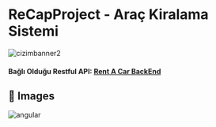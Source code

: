# ReCapProject - Araç Kiralama Sistemi
![cizimbanner2](https://raw.githubusercontent.com/furkanpasaoglu/githubImages/main/Yaz%C4%B1l%C4%B1m%20Geli%C5%9Ftirici%20Yeti%C5%9Ftirme%20kamp%C4%B1.png) 

#### Bağlı Olduğu Restful API: [Rent A Car BackEnd](https://github.com/furkanpasaoglu/ReCapProject "Rent A Car BackEnd")

## :pushpin: Images
![angular](https://raw.githubusercontent.com/furkanpasaoglu/githubImages/main/angular2.gif)
